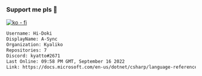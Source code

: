 ### Support me pls 🙏

[![ko - fi](https://ko-fi.com/img/githubbutton_sm.svg)](https://ko-fi.com/O5O4D6DP7)

  ```txt
  Username: Hi-Doki
  DisplayName: A-Sync
  Organization: Kyaliko
  Repositories: 7
  Discord: kyatto#2671
  Last Online: 09:58 PM GMT, September 16 2022
  Link: https://docs.microsoft.com/en-us/dotnet/csharp/language-reference/keywords/async
  ```       